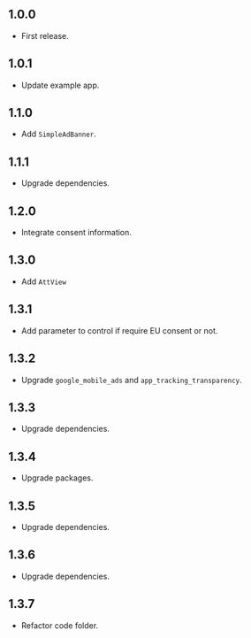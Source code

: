 ## 1.0.0
* First release.

## 1.0.1
* Update example app.

## 1.1.0
* Add `SimpleAdBanner`.

## 1.1.1
* Upgrade dependencies.

## 1.2.0
* Integrate consent information.

## 1.3.0
* Add `AttView`

## 1.3.1
* Add parameter to control if require EU consent or not.

## 1.3.2
* Upgrade `google_mobile_ads` and `app_tracking_transparency`.

## 1.3.3
* Upgrade dependencies.

## 1.3.4
* Upgrade packages.

## 1.3.5
* Upgrade dependencies.

## 1.3.6
* Upgrade dependencies.

## 1.3.7
* Refactor code folder.
